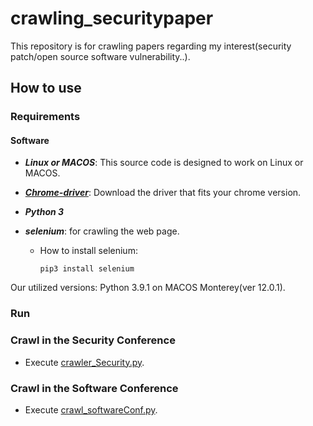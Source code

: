 # crawling_securitypaper
This repository is for crawling papers regarding my interest(security patch/open source software vulnerability..).

## How to use
### Requirements

#### Software
* ***Linux or MACOS***: This source code is designed to work on Linux or MACOS.
* ***[Chrome-driver](https://sites.google.com/chromium.org/driver/)***: Download the driver that fits your chrome version.
* ***Python 3***
* ***selenium***: for crawling the web page.

  * How to install selenium:
    ```
    pip3 install selenium
    ```
Our utilized versions: Python 3.9.1 on MACOS Monterey(ver 12.0.1).

### Run


### Crawl in the Security Conference
 -  Execute [crawler_Security.py](https://github.com/hyunji-Hong/Crawling_Paper/blob/main/src/crawler_Security.py).

### Crawl in the Software Conference
 -  Execute [crawl_softwareConf.py](https://github.com/hyunji-Hong/Crawling_Paper/blob/main/src/crawl_softwareConf.py).

  
  

